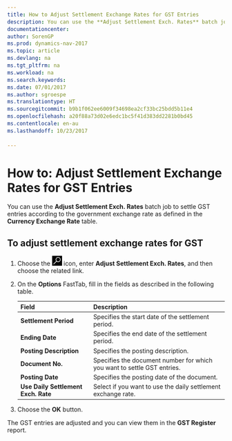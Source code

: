 ```yaml
---
title: How to Adjust Settlement Exchange Rates for GST Entries
description: You can use the **Adjust Settlement Exch. Rates** batch job to settle GST entries according to the government exchange rate as defined in the **Currency Exchange Rate** table.
documentationcenter: 
author: SorenGP
ms.prod: dynamics-nav-2017
ms.topic: article
ms.devlang: na
ms.tgt_pltfrm: na
ms.workload: na
ms.search.keywords: 
ms.date: 07/01/2017
ms.author: sgroespe
ms.translationtype: HT
ms.sourcegitcommit: b9b1f062ee6009f34698ea2cf33bc25bdd5b11e4
ms.openlocfilehash: a20f88a73d02e6edc1bc5f41d383dd2281b0bd45
ms.contentlocale: en-au
ms.lasthandoff: 10/23/2017

---
```

# <a name="how-to-adjust-settlement-exchange-rates-for-vat-entries"></a>How to: Adjust Settlement Exchange Rates for GST Entries
You can use the **Adjust Settlement Exch. Rates** batch job to settle GST entries according to the government exchange rate as defined in the **Currency Exchange Rate** table.  

## <a name="to-adjust-settlement-exchange-rates-for-vat"></a>To adjust settlement exchange rates for GST  

1.  Choose the ![Search for Page or Report](../../media/ui-search/search_small.png "Search for Page or Report icon") icon, enter **Adjust Settlement Exch. Rates**, and then choose the related link.  
2.  On the **Options** FastTab, fill in the fields as described in the following table.  

    |Field|Description|  
    |---------------------------------|---------------------------------------|  
    |**Settlement Period**|Specifies the start date of the settlement period.|  
    |**Ending Date**|Specifies the end date of the settlement period.|  
    |**Posting Description**|Specifies the posting description.|  
    |**Document No.**|Specifies the document number for which you want to settle GST entries.|  
    |**Posting Date**|Specifies the posting date of the document.|  
    |**Use Daily Settlement Exch. Rate**|Select if you want to use the daily settlement exchange rate.|  

3.  Choose the **OK** button.  

The GST entries are adjusted and you can view them in the **GST Register** report.


